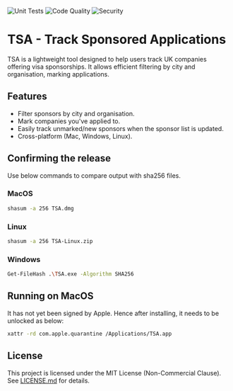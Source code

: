 ![Unit Tests](https://img.shields.io/endpoint?url=https://raw.githubusercontent.com/ugurserhattoy/TSA/refs/heads/gh-pages/unit-tests.json&logo=pytest&logoColor=white)
![Code Quality](https://img.shields.io/endpoint?url=https://raw.githubusercontent.com/ugurserhattoy/TSA/refs/heads/gh-pages/code-check.json&logo=freecodecamp&logoColor=darkblue)
![Security](https://img.shields.io/endpoint?url=https://raw.githubusercontent.com/ugurserhattoy/TSA/refs/heads/gh-pages/security-check.json&logo=svelte&logoColor=%23EA0016)

# TSA - Track Sponsored Applications

TSA is a lightweight tool designed to help users track UK companies offering visa sponsorships.
It allows efficient filtering by city and organisation, marking applications.

## Features
- Filter sponsors by city and organisation.
- Mark companies you've applied to.
- Easily track unmarked/new sponsors when the sponsor list is updated.
- Cross-platform (Mac, Windows, Linux).

## Confirming the release

Use below commands to compare output with sha256 files.

### MacOS
```sh
shasum -a 256 TSA.dmg
```

### Linux
```sh
shasum -a 256 TSA-Linux.zip
```

### Windows
```sh
Get-FileHash .\TSA.exe -Algorithm SHA256
```

## Running on MacOS

It has not yet been signed by Apple. Hence after installing, it needs to be unlocked as below:
```sh
xattr -rd com.apple.quarantine /Applications/TSA.app
```

## License
This project is licensed under the MIT License (Non-Commercial Clause). See [LICENSE.md](LICENSE.md) for details.